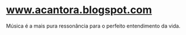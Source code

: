 www.acantora.blogspot.com
=========================

Música é a mais pura ressonância para o perfeito entendimento da vida.